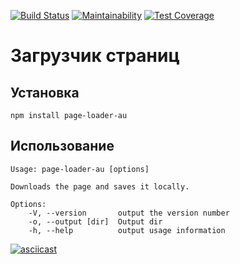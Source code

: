 
[![Build Status](https://travis-ci.com/augrinn/project-lvl3-s444.svg?branch=master)](https://travis-ci.com/augrinn/project-lvl3-s444) [![Maintainability](https://api.codeclimate.com/v1/badges/6bc1153d412a3c2154f8/maintainability)](https://codeclimate.com/github/augrinn/project-lvl3-s444/maintainability) [![Test Coverage](https://api.codeclimate.com/v1/badges/6bc1153d412a3c2154f8/test_coverage)](https://codeclimate.com/github/augrinn/project-lvl3-s444/test_coverage)
# Загрузчик страниц

## Установка

    npm install page-loader-au

## Использование

    Usage: page-loader-au [options]

    Downloads the page and saves it locally.

    Options:
        -V, --version       output the version number
        -o, --output [dir]  Output dir
        -h, --help          output usage information

[![asciicast](https://asciinema.org/a/bn6glJVJwC2AuIf5tppkO54rx.svg)](https://asciinema.org/a/bn6glJVJwC2AuIf5tppkO54rx)
